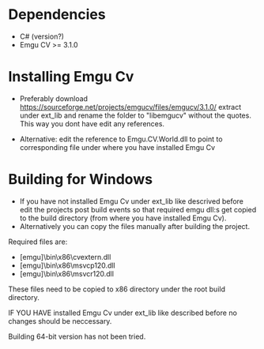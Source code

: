 Dependencies
============

* C# (version?)
* Emgu CV >= 3.1.0

Installing Emgu Cv
==================


* Preferably download https://sourceforge.net/projects/emgucv/files/emgucv/3.1.0/
extract under ext_lib and rename the folder to "libemgucv" without the quotes.
This way you dont have edit any references.

* Alternative: edit the reference to Emgu.CV.World.dll to point to corresponding file under
where you have installed Emgu Cv

Building for Windows
====================

* If you have not installed Emgu Cv under ext_lib like descrived before
edit the projects post build events so that required emgu dll:s get copied to
the build directory (from where you have installed Emgu Cv).
* Alternatively you can copy the files manually after building the project.

Required files are:

* [emgu]\bin\x86\cvextern.dll
* [emgu]\bin\x86\msvcp120.dll
* [emgu]\bin\x86\msvcr120.dll

These files need to be copied to x86 directory under the root build directory.

IF YOU HAVE installed Emgu Cv under ext_lib like described before no changes should be neccessary.

Building 64-bit version has not been tried.